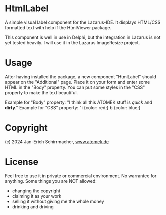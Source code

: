 # HtmlLabel
A simple visual label component for the Lazarus-IDE.
It displays HTML/CSS formatted text with help if the HtmlViewer package.

This component is well in use in Delphi, but the integration in Lazarus is not yet tested heavily.
I will use it in the Lazarus ImageResize project.

# Usage
After having installed the package, a new component "HtmlLabel" should appear on the "Additional" page.
Place it on your form and enter some HTML in the "Body" property.
You can put some styles in the "CSS" property to make the text beautiful.

Example for "Body" property: "I think all this ATOMEK stuff is <i>quick</i> and <b>dirty</b>."
Example for "CSS" property: "i {color: red;} b {color: blue;}

# Copyright
(c) 2024 Jan-Erich Schirrmacher, www.atomek.de

# License
Feel free to use it in private or commercial environment. No warrantee for anything. Some things you are NOT allowed:
- changing the copyright
- claiming it as your work
- selling it without giving me the whole money
- drinking and driving
